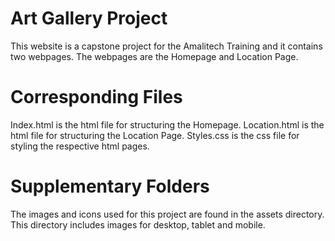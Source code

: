 # Art Gallery Project

This website is a capstone project for the Amalitech Training and it contains two webpages. The webpages are the Homepage and Location Page.

# Corresponding Files

Index.html is the html file for structuring the Homepage.
Location.html is the html file for structuring the Location Page.
Styles.css is the css file for styling the respective html pages.

# Supplementary Folders

The images and icons used for this project are found in the assets directory. This directory includes images for desktop, tablet and mobile.
